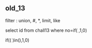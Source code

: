 ## old_13

filter : union, #, *, limit, like

select id from chall13 where no=if( ,1,0)

if(( )in(),1,0)